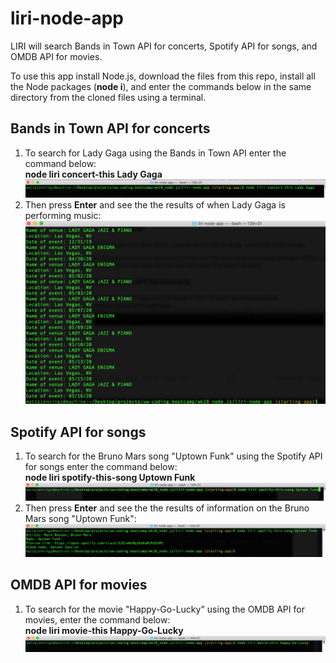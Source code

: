 # liri-node-app
LIRI will search Bands in Town API for concerts, Spotify API for songs, and OMDB API for movies.

To use this app install Node.js, download the files from this repo, install all the Node packages (**node i**), and enter the commands below in the same directory from the cloned files using a terminal.

## Bands in Town API for concerts
1. To search for Lady Gaga using the Bands in Town API enter the command below:  
<b>node liri concert-this Lady Gaga</b>
![concert-this command for Lady Gaga](/images/concert-this-command.png)
2. Then press <b>Enter</b> and see the the results of when Lady Gaga is performing music:  
![concert-this result for Lady Gaga](/images/concert-this-results.png)

## Spotify API for songs
1. To search for the Bruno Mars song "Uptown Funk" using the Spotify API for songs enter the command below:  
<b>node liri spotify-this-song Uptown Funk</b>  
![spotify-this-song command for Uptown Funk song](/images/spotify-this-song-command.png)
2. Then press <b>Enter</b> and see the the results of information on the Bruno Mars song "Uptown Funk": 
![spotify-this-song results for Uptown Funk song](/images/spotify-this-song-results.png) 

## OMDB API for movies
1. To search for the movie "Happy-Go-Lucky" using the OMDB API for movies, enter the command below:  
<b>node liri movie-this Happy-Go-Lucky</b>  
![movie-this command for "Happy-Go-Lucky" movie](/images/movie-this-command.png)
